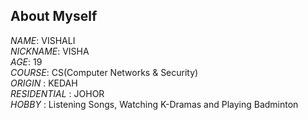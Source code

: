 
## **About Myself**  

*NAME*: VISHALI   
*NICKNAME*: VISHA   
*AGE*: 19   
*COURSE*: CS(Computer Networks & Security)   
*ORIGIN* : KEDAH   
*RESIDENTIAL* : JOHOR   
*HOBBY* : Listening Songs, Watching K-Dramas and Playing Badminton
